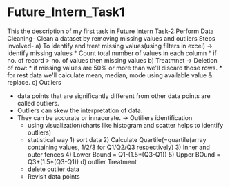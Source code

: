 # Future_Intern_Task1
This the description of my first task in Future Intern
Task-2:Perform Data Cleaning- Clean a dataset by removing missing values and outliers
Steps involved-
a) To identify and treat missing values(using filters in excel)
   -> identify missing values
        * Count total number of values in each column
        * if no. of record > no. of values then missing values
b) Treatmnet
   -> Deletion of row:
       * if missing values are 50% or more than we'll discard those rows.
       * for rest data we'll calculate mean, median, mode using available value & replace.
c) Outliers
  * data points that are significantly different from other data points are called outliers.
  * Outliers can skew the interpretation of data.
  * They can be accurate or innacurate.
  -> Outiliers identification
    * using visualization(charts like histogram and scatter helps to identify outliers)
    * statistical way 1) sort data
                      2) Calculate Quartile(=quartile(array containing values, 1/2/3 for Q1/Q2/Q3 respectively)
                      3) Inner and outer fences
                      4) Lower Bound = Q1-(1.5*(Q3-Q1))
                      5) Upper BOund = Q3+(1.5*(Q3-Q1))
  d) outlier Treatment
     * delete outlier data
     * Revisit data points
      
       

